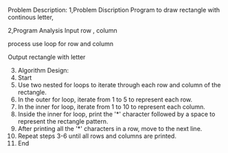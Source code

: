 Problem Description:
1,Problem Discription
Program to draw rectangle with continous letter,



2,Program Analysis
Input
row , column

process
use loop for row and column


Output
rectangle with letter

3. Algorithm Design:
1. Start
2. Use two nested for loops to iterate through each row and column of the rectangle.
3. In the outer for loop, iterate from 1 to 5 to represent each row.
4. In the inner for loop, iterate from 1 to 10 to represent each column.
5. Inside the inner for loop, print the '*' character followed by a space to represent the rectangle pattern.
6. After printing all the '*' characters in a row, move to the next line.
7. Repeat steps 3-6 until all rows and columns are printed.
8. End
